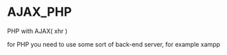 # AJAX_PHP
PHP with AJAX( xhr )

for PHP you need to use some sort of back-end server, for example xampp
